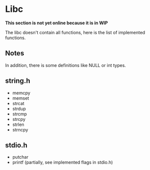 # Libc

<!-- TODO : Update WIP -->

__This section is not yet online because it is in WIP__

The libc doesn't contain all functions, here is the list of implemented functions.

## Notes

In addition, there is some definitions like NULL or int types.

## string.h

- memcpy
- memset
- strcat
- strdup
- strcmp
- strcpy
- strlen
- strncpy

## stdio.h

- putchar
- printf (partially, see implemented flags in stdio.h)

